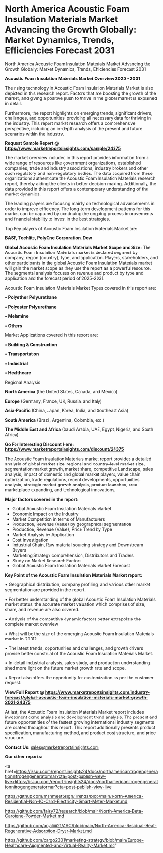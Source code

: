 # North America Acoustic Foam Insulation Materials Market Advancing the Growth Globally: Market Dynamics, Trends, Efficiencies Forecast 2031
North America Acoustic Foam Insulation Materials Market Advancing the Growth Globally: Market Dynamics, Trends, Efficiencies Forecast 2031

<Strong> Acoustic Foam Insulation Materials Market Overview 2025 - 2031</strong>

The rising technology in Acoustic Foam Insulation Materials Market is also depicted in this research report. Factors that are boosting the growth of the market, and giving a positive push to thrive in the global market is explained in detail.

Furthermore, the report highlights on emerging trends, significant drivers, challenges, and opportunities, providing all necessary data for thriving in the industry. This report market research offers a comprehensive perspective, including an in-depth analysis of the present and future scenarios within the industry.

<strong>Request Sample Report @ <a href=https://www.marketreportsinsights.com/sample/24375>https://www.marketreportsinsights.com/sample/24375</a></strong>

The market overview included in this report provides information from a wide range of resources like government organizations, established companies, trade and industry associations, industry brokers and other such regulatory and non-regulatory bodies. The data acquired from these organizations authenticate the Acoustic Foam Insulation Materials research report, thereby aiding the clients in better decision making. Additionally, the data provided in this report offers a contemporary understanding of the market dynamics.

The leading players are focusing mainly on technological advancements in order to improve efficiency. The long-term development patterns for this market can be captured by continuing the ongoing process improvements and financial stability to invest in the best strategies.

Top Key players of Acoustic Foam Insulation Materials Market are:

<strong>BASF, Techlite, PolyOne Corporation, Dow</strong>

<strong><b>Global Acoustic Foam Insulation Materials Market Scope and Size:</b></strong>
The Acoustic Foam Insulation Materials market is declared segment by company, region (country), type, and application. Players, stakeholders, and other participants in the global Acoustic Foam Insulation Materials market will gain the market scope as they use the report as a powerful resource. The segmental analysis focuses on revenue and product by type and application and the forecast period of 2025-2031.

Acoustic Foam Insulation Materials Market Types covered in this report are:

<strong>• Polyether Polyurethane

• Polyester Polyurethane

• Melamine

• Others</strong>

Market Applications covered in this report are:

<strong>• Building & Construction

• Transportation

• Industrial

• Healthcare</strong> 

Regional Analysis

<strong>North America</strong> (the United States, Canada, and Mexico)

<strong>Europe</strong> (Germany, France, UK, Russia, and Italy)

<strong>Asia-Pacific</strong> (China, Japan, Korea, India, and Southeast Asia)

<strong>South America</strong> (Brazil, Argentina, Colombia, etc.)

<strong>The Middle East and Africa</strong> (Saudi Arabia, UAE, Egypt, Nigeria, and South Africa)

<strong>Go For Interesting Discount Here: <a href=https://www.marketreportsinsights.com/discount/24375>https://www.marketreportsinsights.com/discount/24375</a></strong>

The Acoustic Foam Insulation Materials market report provides a detailed analysis of global market size, regional and country-level market size, segmentation market growth, market share, competitive Landscape, sales analysis, impact of domestic and global market players, value chain optimization, trade regulations, recent developments, opportunities analysis, strategic market growth analysis, product launches, area marketplace expanding, and technological innovations.

<strong><b>Major factors covered in the report:</b></strong>
<ul>
  <li>Global Acoustic Foam Insulation Materials Market </li>
  <li>Economic Impact on the Industry</li>
  <li>Market Competition in terms of Manufacturers</li>
  <li>Production, Revenue (Value) by geographical segmentation</li>
  <li>Production, Revenue (Value), Price Trend by Type</li>
  <li>Market Analysis by Application</li>
  <li>Cost Investigation</li>
  <li>Industrial Chain, Raw material sourcing strategy and Downstream Buyers</li>
  <li>Marketing Strategy comprehension, Distributors and Traders</li>
  <li>Study on Market Research Factors</li>
  <li>Global Acoustic Foam Insulation Materials Market Forecast</li>
</ul>

<strong><b>Key Point of the Acoustic Foam Insulation Materials Market report:</b></strong>

• Geographical distribution, company profiling, and various other market segmentation are provided in the report.

• For better understanding of the global Acoustic Foam Insulation Materials market status, the accurate market valuation which comprises of size, share, and revenue are also covered.

• Analysis of the competitive dynamic factors better extrapolate the complete market overview

• What will be the size of the emerging Acoustic Foam Insulation Materials market in 2031?

• The latest trends, opportunities and challenges, and growth drivers provide better construal of the Acoustic Foam Insulation Materials Market.

• In-detail industrial analysis, sales study, and production understanding shed more light on the future market growth rate and scope.

• Report also offers the opportunity for customization as per the customer request.

<strong><b>View Full Report @ <a href=https://www.marketreportsinsights.com/industry-forecast/global-acoustic-foam-insulation-materials-market-growth-2021-24375>https://www.marketreportsinsights.com/industry-forecast/global-acoustic-foam-insulation-materials-market-growth-2021-24375</a></b></strong>


At last, the Acoustic Foam Insulation Materials Market report includes investment come analysis and development trend analysis. The present and future opportunities of the fastest growing international industry segments are coated throughout this report. This report additionally presents product specification, manufacturing method, and product cost structure, and price structure.

<strong>Contact Us:</strong>
sales@marketreportsinsights.com

<strong>Our other reports:</strong>

<a href=https://issuu.com/reportsinsights24/docs/northamericanitrogengenerationnitrogengeneratormar?cta=post-publish-view-live>https://issuu.com/reportsinsights24/docs/northamericanitrogengenerationnitrogengeneratormar?cta=post-publish-view-live</a>

<a href=https://github.com/manmeet5sigh/Trends/blob/main/North-America-Residential-Non-IC-Card-Electricity-Smart-Meter-Market.md>https://github.com/manmeet5sigh/Trends/blob/main/North-America-Residential-Non-IC-Card-Electricity-Smart-Meter-Market.md</a>

<a href=https://github.com/faizy72/research/blob/main/North-America-Beta-Carotene-Powder-Market.md>https://github.com/faizy72/research/blob/main/North-America-Beta-Carotene-Powder-Market.md</a>

<a href=https://github.com/anjaliiii21/AAC/blob/main/North-America-Residual-Heat-Regenerative-Adsorption-Dryer-Market.md>https://github.com/anjaliiii21/AAC/blob/main/North-America-Residual-Heat-Regenerative-Adsorption-Dryer-Market.md</a>

<a href=https://github.com/cargo2301/marketing-strategy/blob/main/Europe-Healthcare-Augmented-and-Virtual-Reality-Market.md>https://github.com/cargo2301/marketing-strategy/blob/main/Europe-Healthcare-Augmented-and-Virtual-Reality-Market.md</a>"
